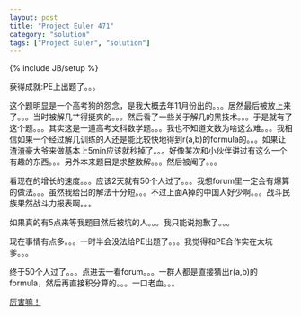 ```yaml
---
layout: post
title: "Project Euler 471"
category: "solution"
tags: ["Project Euler", "solution"]
---
```

{% include JB/setup %}

获得成就:PE上出题了。。。

这个题明显是一个高考狗的怨念，是我大概去年11月份出的。。。居然最后被放上来了。。。当时被解几艹得挺爽的。。。然后看了一些关于解几的黑技术。。。于是就有了这个题。。。其实这是一道高考文科数学题。。。我也不知道文数为啥这么难。。。我相信如果一个经过解几训练的人还是能比较快地得到r(a,b)的formula的。。。如果让渣渣豪大爷来做基本上5min应该就秒掉了。。。好像某次和小伙伴讲过有这么一个有趣的东西。。。另外本来题目是求整数解。。。然后被阉了。。。

看现在的增长的速度。。。应该2天就有50个人过了。。。我想forum里一定会有爆算的做法。。。虽然我给出的解法十分短。。。不过上面A掉的中国人好少啊。。。战斗民族果然战斗力报表啊。。。

如果真的有5点来等我题目然后被坑的人。。。我只能说抱歉了。。。

现在事情有点多。。。一时半会没法给PE出题了。。。我觉得和PE合作实在太坑爹。。。

终于50个人过了。。。点进去一看forum。。。一群人都是直接猜出r(a,b)的formula，然后再直接积分算的。。。一口老血。。。

[厉害嘛！](http://duxyz.github.io/life/2014/05/12/goodbye-PE/)